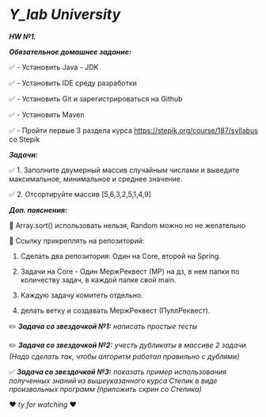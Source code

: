 # ***Y_lab University*** 
***HW №1.***

***Обязательное домашнее задание:***

 :white_check_mark: - Установить Java - JDK

 :white_check_mark: - Установить IDE среду разработки

 :white_check_mark: - Установить Git и зарегистрироваться на Github

 :white_check_mark: - Установить Maven

 :white_check_mark: - Пройти первые 3 раздела курса https://stepik.org/course/187/syllabus со Stepik

***Задачи:***

 :white_check_mark: 1. Заполните двумерный массив случайным числами и выведите максимальное, минимальное и среднее значение.

 :white_check_mark: 2. Отсортируйте массив [5,6,3,2,5,1,4,9]



***Доп. пояснения:***

 🚩 Array.sort() использовать нельзя, Random можно но не желательно

 🚩 Ссылку прикреплять на репозиторий:

1. Сделать два репозитория: Один на Core, второй на Spring.

2. Задачи на Core - Один МержРеквест (МР) на дз, в нем папки по количеству задач, в каждой папке свой main.

3. Каждую задачу комитеть отдельно.

4. делать ветку и создавать МержРеквест (ПуллРеквест).


:pencil2: ***Задача со звездочкой №1:***  *написать простые тесты*

:pencil2: ***Задача со звездочкой №2:*** *учесть дубликаты в массиве 2 задачи. (Надо сделать так, чтобы алгоритм работал правильно с дублями)*

 :white_check_mark: ***Задача со звездочкой №3:*** *показать пример использования полученных знаний из вышеуказанного курса Степик в виде произвольных программ (приложить скрин со Степика)*



:heart: *ty for watching* :heart:
